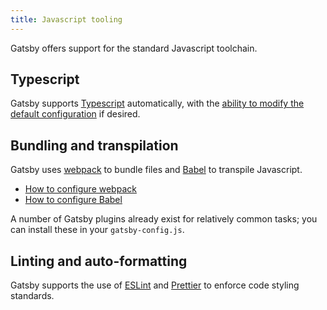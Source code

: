 ```yaml
---
title: Javascript tooling
---
```


Gatsby offers support for the standard Javascript toolchain.

## Typescript

Gatsby supports [Typescript](https://www.typescriptlang.org/) automatically, with the [ability to modify the default configuration](/plugins/gatsby-plugin-typescript/) if desired.

## Bundling and transpilation

Gatsby uses [webpack](https://webpack.js.org/) to bundle files and [Babel](https://babeljs.io/) to transpile Javascript.

- [How to configure webpack](/docs/how-to/custom-configuration/add-custom-webpack-config/)
- [How to configure Babel](/docs/how-to/custom-configuration/babel/)

A number of Gatsby plugins already exist for relatively common tasks; you can install these in your `gatsby-config.js`.

## Linting and auto-formatting

Gatsby supports the use of [ESLint](https://www.gatsbyjs.com/docs/how-to/custom-configuration/eslint/) and [Prettier](https://prettier.io/) to enforce code styling standards.
